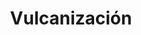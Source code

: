 ---
title: "Vulcanización"
url: /valdivia/vulcanizacion-avenida-pedro-montt/
shop: reparación de automóviles
---